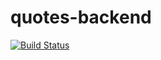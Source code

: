 # quotes-backend

[![Build Status](https://travis-ci.org/serpi90/quotes-backend.svg?branch=master)](https://travis-ci.org/serpi90/quotes-backend)
